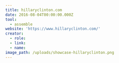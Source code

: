 ```yaml
---
title: hillaryclinton.com
date: 2016-08-04T00:00:00.000Z
tool:
  - assemble
website: 'https://www.hillaryclinton.com/'
creator:
  - role:
  - link:
  - name:
image_path: /uploads/showcase-hillaryclinton.png
---
```



